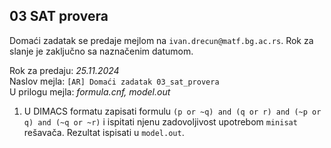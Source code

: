 ## 03 SAT provera

Domaći zadatak se predaje mejlom na `ivan.drecun@matf.bg.ac.rs`. Rok za slanje je zaključno sa naznačenim datumom.

Rok za predaju:  *25.11.2024* \
Naslov mejla:    `[AR] Domaći zadatak 03_sat_provera` \
U prilogu mejla: *formula.cnf, model.out*


1. U DIMACS formatu zapisati formulu `(p or ~q) and (q or r) and (~p or q) and (~q or ~r)` i ispitati njenu
zadovoljivost upotrebom `minisat` rešavača. Rezultat ispisati u `model.out`.
